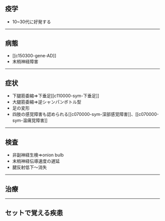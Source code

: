 ## 疫学
-  10~30代に好発する
---
## 病態
- [[c150300-gene-AD]]
- 末梢神経障害
---
## 症状
- 下腿筋委縮⇒下垂足[[c110000-sym-下垂足]]
- 大腿筋委縮⇒逆シャンパンボトル型
- 足の変形
- 四肢の感覚障害も認められる[[c070000-sym-深部感覚障害]]、[[c070000-sym-温痛覚障害]]
---
## 検査
- 非副神経生検⇒onion bulb
- 末梢神経伝導速度の遅延
- 腱反射低下～消失
---
## 治療
---
## セットで覚える疾患
